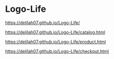 # Logo-Life

https://delilah07.github.io/Logo-Life/

https://delilah07.github.io/Logo-Life/catalog.html

https://delilah07.github.io/Logo-Life/product.html

https://delilah07.github.io/Logo-Life/checkout.html
